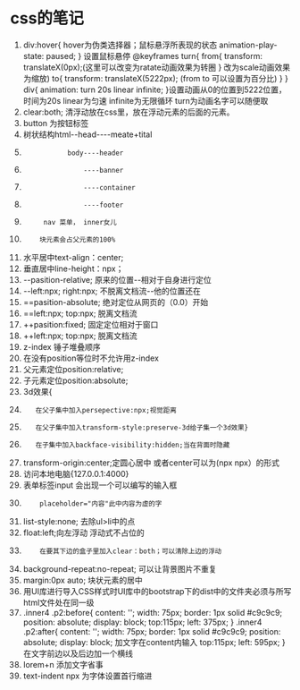 # css的笔记
1.  div:hover{      hover为伪类选择器；鼠标悬浮所表现的状态
        animation-play-state: paused;
     } 设置鼠标悬停
    @keyframes turn{
        from{
            transform: translateX(0px);(这里可以改变为ratate动画效果为转圈
        }                               改为scale动画效果为缩放)
        to{
            transform: translateX(5222px); (from to 可以设置为百分比)
        }
     }
     div{
        animation: turn 20s linear infinite;
     }设置动画从0的位置到5222位置，时间为20s linear为匀速 infinite为无限循环
     turn为动画名字可以随便取
2.  clear:both; 清浮动放在css里，放在浮动元素的后面的元素。
3.  button 为按钮标签     
4.  树状结构html--head----meate+tital
5.                body----header
6.                    ----banner
7.                    ----container
8.                    ----footer
9.          nav 菜单， inner女儿
10.         块元素会占父元素的100%
11. 水平居中text-align：center;
12. 垂直居中line-height：npx；
13. --pasition-relative;    原来的位置--相对于自身进行定位
14. --left:npx; right:npx;  不脱离文档流--他的位置还在
15. ==pasition-absolute;  绝对定位从网页的（0.0）开始
16. ==left:npx; top:npx;  脱离文档流
17. ++pasition:fixed;    固定定位相对于窗口
18. ++left:npx; top:npx; 脱离文档流
19. z-index  锤子堆叠顺序
20. 在没有position等位时不允许用z-index
21. 父元素定位position:relative;
22. 子元素定位position:absolute;
23. 3d效果{
24.        在父子集中加入persepective:npx;视觉距离
25.        在父子集中加入transform-style:preserve-3d给子集一个3d效果}
26.        在子集中加入backface-visibility:hidden;当在背面时隐藏
27. transform-origin:center;定圆心居中 或者center可以为(npx npx）的形式
28. 访问本地电脑{127.0.0.1:4000} 
29. 表单标签input 会出现一个可以编写的输入框
30.         placeholder="内容"此中内容为虚的字
31. list-style:none; 去除ul>li中的点
32. float:left;向左浮动 浮动式不占位的
33.         在要其下边的盒子里加入clear：both；可以清除上边的浮动
34. background-repeat:no-repeat; 可以让背景图片不重复
35. margin:0px auto;  块状元素的居中
36. 用UI库进行导入CSS样式时UI库中的bootstrap下的dist中的文件夹必须与所写html文件处在同一级
37. .inner4 .p2:before{
    content: '';
    width: 75px;
    border: 1px solid #c9c9c9;
    position: absolute;
    display: block;
    top:115px;
    left: 375px;
}
.inner4 .p2:after{
    content: '';
    width: 75px;
    border: 1px solid #c9c9c9;
    position: absolute;
    display: block;     加文字在content内输入
    top:115px;
    left: 595px;
}                   在文字前边以及后边加一个横线
38. lorem+n   添加文字省事
39. text-indent npx 为字体设置首行缩进